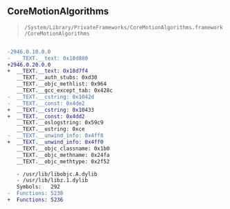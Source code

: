 ## CoreMotionAlgorithms

> `/System/Library/PrivateFrameworks/CoreMotionAlgorithms.framework/CoreMotionAlgorithms`

```diff

-2946.0.10.0.0
-  __TEXT.__text: 0x18d880
+2946.0.20.0.0
+  __TEXT.__text: 0x18d7f4
   __TEXT.__auth_stubs: 0xd30
   __TEXT.__objc_methlist: 0x964
   __TEXT.__gcc_except_tab: 0x428c
-  __TEXT.__cstring: 0x1042d
-  __TEXT.__const: 0x4de2
+  __TEXT.__cstring: 0x10433
+  __TEXT.__const: 0x4dd2
   __TEXT.__oslogstring: 0x59c9
   __TEXT.__ustring: 0xce
-  __TEXT.__unwind_info: 0x4ff8
+  __TEXT.__unwind_info: 0x4ff0
   __TEXT.__objc_classname: 0x1b0
   __TEXT.__objc_methname: 0x24fa
   __TEXT.__objc_methtype: 0x2f52

   - /usr/lib/libobjc.A.dylib
   - /usr/lib/libz.1.dylib
   Symbols:   292
-  Functions: 5238
+  Functions: 5236
 

```

